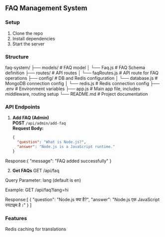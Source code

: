 ## FAQ Management System

### Setup
1. Clone the repo
2. Install dependencies
3. Start the server

### Structure
faq-system/ ├── models/ # FAQ model │ └── Faq.js # FAQ Schema definition ├── routes/ # API routes │ └── faqRoutes.js # API route for FAQ operations ├── config/ # DB and Redis configuration │ └── database.js # MongoDB connection config │ └── redis.js # Redis connection config ├── .env # Environment variables ├── app.js # Main app file, includes middleware, routing setup └── README.md # Project documentation

### API Endpoints

1. **Add FAQ (Admin)**  
   **POST** `/api/admin/add-faq`  
   **Request Body:**  
   ```json
   {
     "question": "What is Node.js?",
     "answer": "Node.js is a JavaScript runtime."
   }
Response:{
  "message": "FAQ added successfully"
}

2.    **Get FAQs**
  GET /api/faq
  
Query Parameter: lang (default is en)

Example: GET /api/faq?lang=hi

Response:[
  {
    "question": "Node.js क्या है?",
    "answer": "Node.js एक JavaScript रनटाइम है।"
  }
]
### Features
Redis caching for translations
